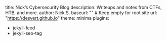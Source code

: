 title: Nick’s Cybersecurity Blog
description: Writeups and notes from CTFs, HTB, and more.
author: Nick S.
baseurl: "" # Keep empty for root site
url: "https://desvert.github.io"
theme: minima
plugins:
  - jekyll-feed
  - jekyll-seo-tag
